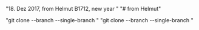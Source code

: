 "18. Dez 2017, from Helmut B1712, new year " 
"# from Helmut" 

"git clone <url> --branch <branch> --single-branch <folder> " 
"git clone <url> --branch <branch> --single-branch <folder> " 
